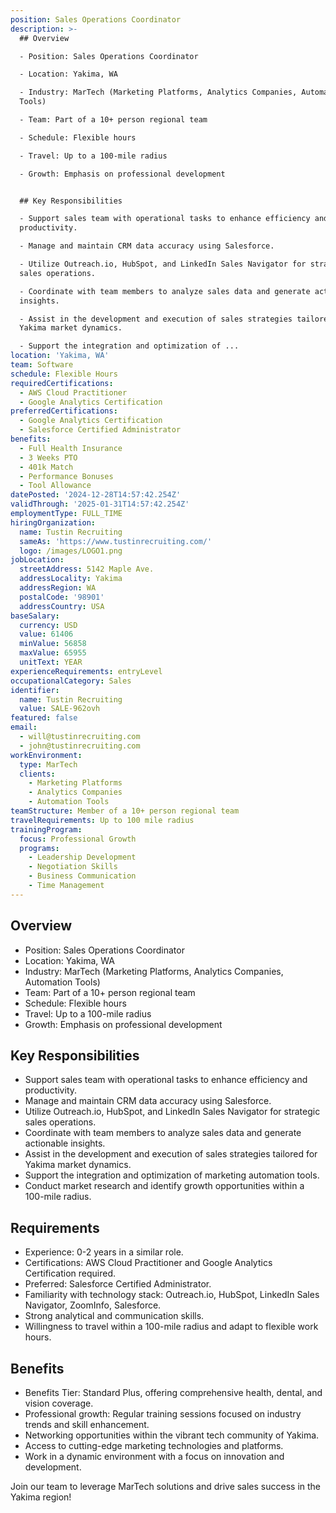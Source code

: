 ```yaml
---
position: Sales Operations Coordinator
description: >-
  ## Overview

  - Position: Sales Operations Coordinator

  - Location: Yakima, WA

  - Industry: MarTech (Marketing Platforms, Analytics Companies, Automation
  Tools)

  - Team: Part of a 10+ person regional team

  - Schedule: Flexible hours

  - Travel: Up to a 100-mile radius

  - Growth: Emphasis on professional development


  ## Key Responsibilities

  - Support sales team with operational tasks to enhance efficiency and
  productivity.

  - Manage and maintain CRM data accuracy using Salesforce.

  - Utilize Outreach.io, HubSpot, and LinkedIn Sales Navigator for strategic
  sales operations.

  - Coordinate with team members to analyze sales data and generate actionable
  insights.

  - Assist in the development and execution of sales strategies tailored for
  Yakima market dynamics.

  - Support the integration and optimization of ...
location: 'Yakima, WA'
team: Software
schedule: Flexible Hours
requiredCertifications:
  - AWS Cloud Practitioner
  - Google Analytics Certification
preferredCertifications:
  - Google Analytics Certification
  - Salesforce Certified Administrator
benefits:
  - Full Health Insurance
  - 3 Weeks PTO
  - 401k Match
  - Performance Bonuses
  - Tool Allowance
datePosted: '2024-12-28T14:57:42.254Z'
validThrough: '2025-01-31T14:57:42.254Z'
employmentType: FULL_TIME
hiringOrganization:
  name: Tustin Recruiting
  sameAs: 'https://www.tustinrecruiting.com/'
  logo: /images/LOGO1.png
jobLocation:
  streetAddress: 5142 Maple Ave.
  addressLocality: Yakima
  addressRegion: WA
  postalCode: '98901'
  addressCountry: USA
baseSalary:
  currency: USD
  value: 61406
  minValue: 56858
  maxValue: 65955
  unitText: YEAR
experienceRequirements: entryLevel
occupationalCategory: Sales
identifier:
  name: Tustin Recruiting
  value: SALE-962ovh
featured: false
email:
  - will@tustinrecruiting.com
  - john@tustinrecruiting.com
workEnvironment:
  type: MarTech
  clients:
    - Marketing Platforms
    - Analytics Companies
    - Automation Tools
teamStructure: Member of a 10+ person regional team
travelRequirements: Up to 100 mile radius
trainingProgram:
  focus: Professional Growth
  programs:
    - Leadership Development
    - Negotiation Skills
    - Business Communication
    - Time Management
---
```




## Overview
- Position: Sales Operations Coordinator
- Location: Yakima, WA
- Industry: MarTech (Marketing Platforms, Analytics Companies, Automation Tools)
- Team: Part of a 10+ person regional team
- Schedule: Flexible hours
- Travel: Up to a 100-mile radius
- Growth: Emphasis on professional development

## Key Responsibilities
- Support sales team with operational tasks to enhance efficiency and productivity.
- Manage and maintain CRM data accuracy using Salesforce.
- Utilize Outreach.io, HubSpot, and LinkedIn Sales Navigator for strategic sales operations.
- Coordinate with team members to analyze sales data and generate actionable insights.
- Assist in the development and execution of sales strategies tailored for Yakima market dynamics.
- Support the integration and optimization of marketing automation tools.
- Conduct market research and identify growth opportunities within a 100-mile radius.

## Requirements
- Experience: 0-2 years in a similar role.
- Certifications: AWS Cloud Practitioner and Google Analytics Certification required.
- Preferred: Salesforce Certified Administrator.
- Familiarity with technology stack: Outreach.io, HubSpot, LinkedIn Sales Navigator, ZoomInfo, Salesforce.
- Strong analytical and communication skills.
- Willingness to travel within a 100-mile radius and adapt to flexible work hours.

## Benefits
- Benefits Tier: Standard Plus, offering comprehensive health, dental, and vision coverage.
- Professional growth: Regular training sessions focused on industry trends and skill enhancement.
- Networking opportunities within the vibrant tech community of Yakima.
- Access to cutting-edge marketing technologies and platforms.
- Work in a dynamic environment with a focus on innovation and development.

Join our team to leverage MarTech solutions and drive sales success in the Yakima region!
